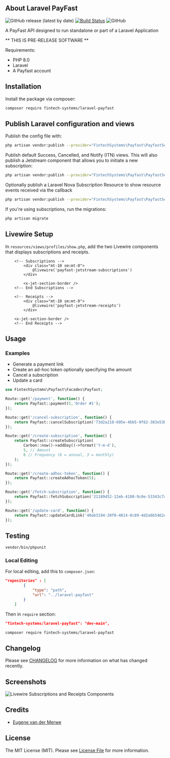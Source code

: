 ## About Laravel PayFast
![GitHub release (latest by date)](https://img.shields.io/github/v/release/fintech-systems/laravel-payfast) [![Build Status](https://app.travis-ci.com/fintech-systems/laravel-payfast.svg?branch=main)](https://app.travis-ci.com/fintech-systems/laravel-payfast) ![GitHub](https://img.shields.io/github/license/fintech-systems/laravel-payfast)

A PayFast API designed to run standalone or part of a Laravel Application

** THIS IS PRE-RELEASE SOFTWARE **

Requirements:

- PHP 8.0
- Laravel
- A Payfast account

## Installation

Install the package via composer:

```bash
composer require fintech-systems/laravel-payfast
```

## Publish Laravel configuration and views

Publish the config file with:
```bash
php artisan vendor:publish --provider="FintechSystems\Payfast\PayfastServiceProvider" --tag="payfast-config"
```

Publish default Success, Cancelled, and Notify (ITN) views. This will also publish a Jetstream component that allows you to initiate a new subscription:

```bash
php artisan vendor:publish --provider="FintechSystems\Payfast\PayfastServiceProvider" --tag="payfast-views"
```
Optionally publish a Laravel Nova Subscription Resource to show resource events received via the callback

```bash
php artisan vendor:publish --provider="FintechSystems\Payfast\PayfastServiceProvider" --tag="payfast-nova-resource"
```

If you're using subscriptions, run the migrations:
```bash
php artisan migrate
```

## Livewire Setup

In `resources/views/profiles/show.php`, add the two Livewire components that displays subscriptions and receipts.

```
    <!-- Subscriptions -->
        <div class="mt-10 sm:mt-0">
            @livewire('payfast-jetstream-subscriptions')
        </div>
                
        <x-jet-section-border />
    <!-- End Subscriptions -->

    <!-- Receipts -->
        <div class="mt-10 sm:mt-0">
            @livewire('payfast-jetstream-receipts')
        </div>
    
    <x-jet-section-border />
    <!-- End Receipts -->
```

## Usage

### Examples

- Generate a payment link
- Create an ad-hoc token optionally specifying the amount
- Cancel a subscription
- Update a card

```php
use FintechSystems\Payfast\Facades\Payfast;

Route::get('/payment', function() {
    return Payfast::payment(5,'Order #1');
});

Route::get('/cancel-subscription', function() {
    return Payfast::cancelSubscription('73d2a218-695e-4bb5-9f62-383e53bef68f');
});

Route::get('/create-subscription', function() {
    return Payfast::createSubscription(
        Carbon::now()->addDay()->format('Y-m-d'),
        5, // Amount
        6 // Frequency (6 = annual, 3 = monthly)
    );
});

Route::get('/create-adhoc-token', function() {
    return Payfast::createAdhocToken(5);
});

Route::get('/fetch-subscription', function() {
    return Payfast::fetchSubscription('21189d52-12eb-4108-9c0e-53343c7ac692');
});

Route::get('/update-card', function() {
    return Payfast::updateCardLink('40ab3194-20f0-4814-8c89-4d2a6b5462ed');
});
```

## Testing

```bash
vendor/bin/phpunit
```

### Local Editing

For local editing, add this to `composer.json`:

```json
"repositories" : [
        {
            "type": "path",
            "url": "../laravel-payfast"
        }
    ]
```

Then in `require` section:

```json
"fintech-systems/laravel-payfast": "dev-main",
```

```bash
composer require fintech-systems/laravel-payfast
```

## Changelog

Please see [CHANGELOG](CHANGELOG.md) for more information on what has changed recently.

## Screenshots

![Livewire Subscriptions and Receipts Components](../screenshots/subscription_and_receipts.jpeg)

## Credits

- [Eugene van der Merwe](https://github.com/eugenevdm)

## License

The MIT License (MIT). Please see [License File](LICENSE.md) for more information.

